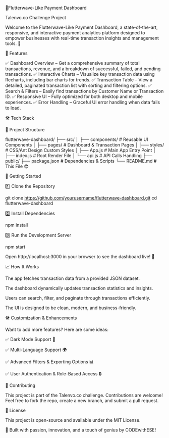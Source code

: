👋Flutterwave-Like Payment Dashboard

Talenvo.co Challenge Project

Welcome to the Flutterwave-Like Payment Dashboard, a state-of-the-art, responsive, and interactive payment analytics platform designed to empower businesses with real-time transaction insights and management tools. 🚀

📌 Features

✅ Dashboard Overview – Get a comprehensive summary of total transactions, revenue, and a breakdown of successful, failed, and pending transactions.
✅ Interactive Charts – Visualize key transaction data using Recharts, including bar charts for trends.
✅ Transaction Table – View a detailed, paginated transaction list with sorting and filtering options.
✅ Search & Filters – Easily find transactions by Customer Name or Transaction ID.
✅ Responsive UI – Fully optimized for both desktop and mobile experiences.
✅ Error Handling – Graceful UI error handling when data fails to load.

🛠️ Tech Stack

📂 Project Structure

flutterwave-dashboard/
├── src/
│   ├── components/     # Reusable UI Components
│   ├── pages/          # Dashboard & Transaction Pages
│   ├── styles/         # CSS/Ant Design Custom Styles
│   ├── App.js          # Main App Entry Point
│   ├── index.js        # Root Render File
│   └── api.js          # API Calls Handling
├── public/
├── package.json        # Dependencies & Scripts
└── README.md           # This File 😎

🚀 Getting Started

1️⃣ Clone the Repository

git clone https://github.com/yourusername/flutterwave-dashboard.git
cd flutterwave-dashboard

2️⃣ Install Dependencies

npm install

3️⃣ Run the Development Server

npm start

Open http://localhost:3000 in your browser to see the dashboard live! 🎉

📈 How It Works

The app fetches transaction data from a provided JSON dataset.

The dashboard dynamically updates transaction statistics and insights.

Users can search, filter, and paginate through transactions efficiently.

The UI is designed to be clean, modern, and business-friendly.


🛠️ Customization & Enhancements

Want to add more features? Here are some ideas:

✅ Dark Mode Support 🌙

✅ Multi-Language Support 🌍

✅ Advanced Filters & Exporting Options 📊

✅ User Authentication & Role-Based Access 🔒


🤝 Contributing

This project is part of the Talenvo.co challenge. Contributions are welcome! Feel free to fork the repo, create a new branch, and submit a pull request.

📜 License

This project is open-source and available under the MIT License.

🚀 Built with passion, innovation, and a touch of genius by CODEwithESE!
